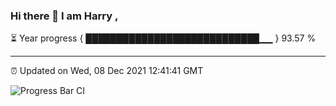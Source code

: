 ### Hi there 👋 I am Harry , 

⏳ Year progress { ████████████████████████████▁▁ } 93.57 %

---

⏰ Updated on Wed, 08 Dec 2021 12:41:41 GMT

![Progress Bar CI](https://github.com/duykhang68/duykhang68/workflows/Progress%20Bar%20CI/badge.svg)
